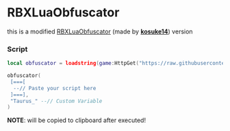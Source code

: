 # RBXLuaObfuscator
this is a modified [RBXLuaObfuscator](https://github.com/kosuke14/RBXLuaObfuscator) (made by [**kosuke14**](https://github.com/kosuke14)) version

### Script
```lua
local obfuscator = loadstring(game:HttpGet("https://raw.githubusercontent.com/GhostDuckyy/RBXLuaObfuscator/main/source.lua"))()

obfuscator(
 [===[
  --// Paste your script here
 ]===],
 "Taurus_" --// Custom Variable
)
```
**NOTE**: will be copied to clipboard after executed!
